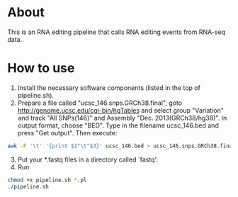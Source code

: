 # About
This is an RNA editing pipeline that calls RNA editing events from RNA-seq data.

# How to use
1. Install the necessary software components (listed in the top of pipeline.sh).
2. Prepare a file called "ucsc_146.snps.GRCh38.final", goto http://genome.ucsc.edu/cgi-bin/hgTables and select
   group "Variation" and track "All SNPs(146)" and Assembly "Dec. 2013(GRCh38/hg38)". In output format,
   choose "BED". Type in the filename ucsc_146.bed and press "Get output". Then execute:

```bash
awk -F '\t' '{print $1"\t"$3}' ucsc_146.bed > ucsc_146.snps.GRCh38.final
```

3. Put your *.fastq files in a directory called `fastq'.
4. Run
```bash
chmod +x pipeline.sh *.pl
./pipeline.sh
```